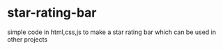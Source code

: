 # star-rating-bar
simple code in html,css,js to make a star rating bar which can be used in other projects
